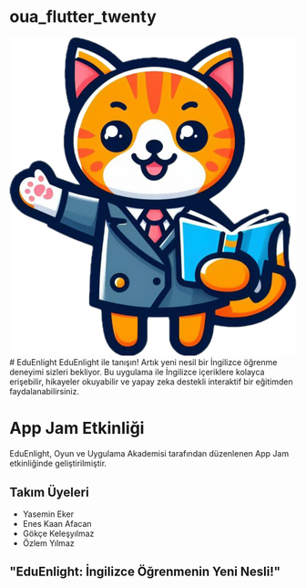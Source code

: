 # oua_flutter_twenty

<img src="assets/img/Logo.png"> 
# EduEnlight
EduEnlight ile tanışın! Artık yeni nesil bir İngilizce öğrenme deneyimi sizleri bekliyor. Bu uygulama ile İngilizce içeriklere kolayca erişebilir, hikayeler okuyabilir ve yapay zeka destekli interaktif bir eğitimden faydalanabilirsiniz.

# App Jam Etkinliği

EduEnlight, Oyun ve Uygulama Akademisi tarafından düzenlenen App Jam etkinliğinde geliştirilmiştir.


## Takım Üyeleri
- Yasemin Eker
- Enes Kaan Afacan 
- Gökçe Keleşyılmaz
- Özlem Yılmaz

## "EduEnlight: İngilizce Öğrenmenin Yeni Nesli!"
